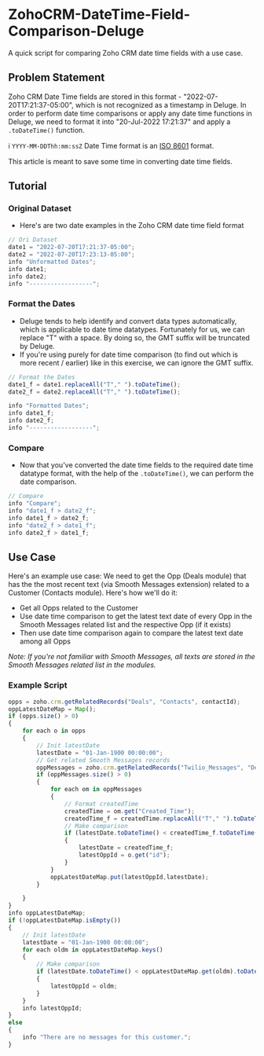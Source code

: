 # ZohoCRM-DateTime-Field-Comparison-Deluge
A quick script for comparing Zoho CRM date time fields with a use case.

## Problem Statement
Zoho CRM Date Time fields are stored in this format - "2022-07-20T17:21:37-05:00", which is not recognized as a timestamp in Deluge. In order to perform date time comparisons or apply any date time functions in Deluge, we need to format it into "20-Jul-2022 17:21:37" and apply a `.toDateTime()` function.

ℹ️ `YYYY-MM-DDThh:mm:ssZ` Date Time format is an [ISO 8601](https://en.wikipedia.org/wiki/ISO_8601) format. 

This article is meant to save some time in converting date time fields.

## Tutorial

### Original Dataset
- Here's are two date examples in the Zoho CRM date time field format

```javascript
// Ori Dataset
date1 = "2022-07-20T17:21:37-05:00";
date2 = "2022-07-20T17:23:13-05:00";
info "Unformatted Dates";
info date1;
info date2;
info "------------------";
```

### Format the Dates
- Deluge tends to help identify and convert data types automatically, which is applicable to date time datatypes. Fortunately for us, we can replace "T" with a space. By doing so, the GMT suffix will be truncated by Deluge.
- If you're using purely for date time comparison (to find out which is more recent / earlier) like in this exercise, we can ignore the GMT suffix.

```javascript
// Format the Dates
date1_f = date1.replaceAll("T"," ").toDateTime();
date2_f = date2.replaceAll("T"," ").toDateTime();

info "Formatted Dates";
info date1_f;
info date2_f;
info "------------------";
```

### Compare
- Now that you've converted the date time fields to the required date time datatype format, with the help of the `.toDateTime()`, we can perform the date comparison.

```javascript
// Compare
info "Compare";
info "date1_f > date2_f";
info date1_f > date2_f;
info "date2_f > date1_f";
info date2_f > date1_f;
```

## Use Case
Here's an example use case: We need to get the Opp (Deals module) that has the the most recent text (via Smooth Messages extension) related to a Customer (Contacts module).
Here's how we'll do it:
- Get all Opps related to the Customer
- Use date time comparison to get the latest text date of every Opp in the Smooth Messages related list and the respective Opp (if it exists)
- Then use date time comparison again to compare the latest text date among all Opps

*Note: If you're not familiar with Smooth Messages, all texts are stored in the Smooth Messages related list in the modules.*

### Example Script

```javascript
opps = zoho.crm.getRelatedRecords("Deals", "Contacts", contactId);
oppLatestDateMap = Map();
if (opps.size() > 0)
{
	for each o in opps
	{
		// Init latestDate
		latestDate = "01-Jan-1900 00:00:00";
		// Get related Smooth Messages records
		oppMessages = zoho.crm.getRelatedRecords("Twilio_Messages", "Deals", o.get("id"));
		if (oppMessages.size() > 0)
		{
			for each om in oppMessages
			{
				// Format createdTime
				createdTime = om.get("Created_Time");
				createdTime_f = createdTime.replaceAll("T"," ").toDateTime();
				// Make comparison
				if (latestDate.toDateTime() < createdTime_f.toDateTime())
				{
					latestDate = createdTime_f;
					latestOppId = o.get("id");
				}
			}
			oppLatestDateMap.put(latestOppId,latestDate);
		}

	}
}
info oppLatestDateMap;
if (!oppLatestDateMap.isEmpty())
{
	// Init latestDate
	latestDate = "01-Jan-1900 00:00:00";
	for each oldm in oppLatestDateMap.keys()
	{
		// Make comparison
		if (latestDate.toDateTime() < oppLatestDateMap.get(oldm).toDateTime())
		{
			latestOppId = oldm;
		}
	}
	info latestOppId;
}
else
{
	info "There are no messages for this customer.";
}
```